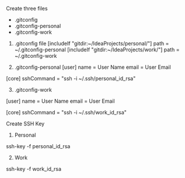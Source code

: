 Create three files

- .gitconfig
- .gitconfig-personal
- .gitconfig-work


1) .gitconfig file
[includeIf "gitdir:~/IdeaProjects/personal/"]
  path = ~/.gitconfig-personal
[includeIf "gitdir:~/IdeaProjects/work/"]
  path = ~/.gitconfig-work


2) .gitconfig-personal
[user]
	name = User Name
	email = User Email

[core]
  sshCommand = "ssh -i ~/.ssh/personal_id_rsa"


3) .gitconfig-work

[user]
	name = User Name
	email = User Email

[core]
  sshCommand = "ssh -i ~/.ssh/work_id_rsa"


Create SSH Key

1) Personal 

ssh-key -f personal_id_rsa

2) Work

ssh-key -f work_id_rsa
